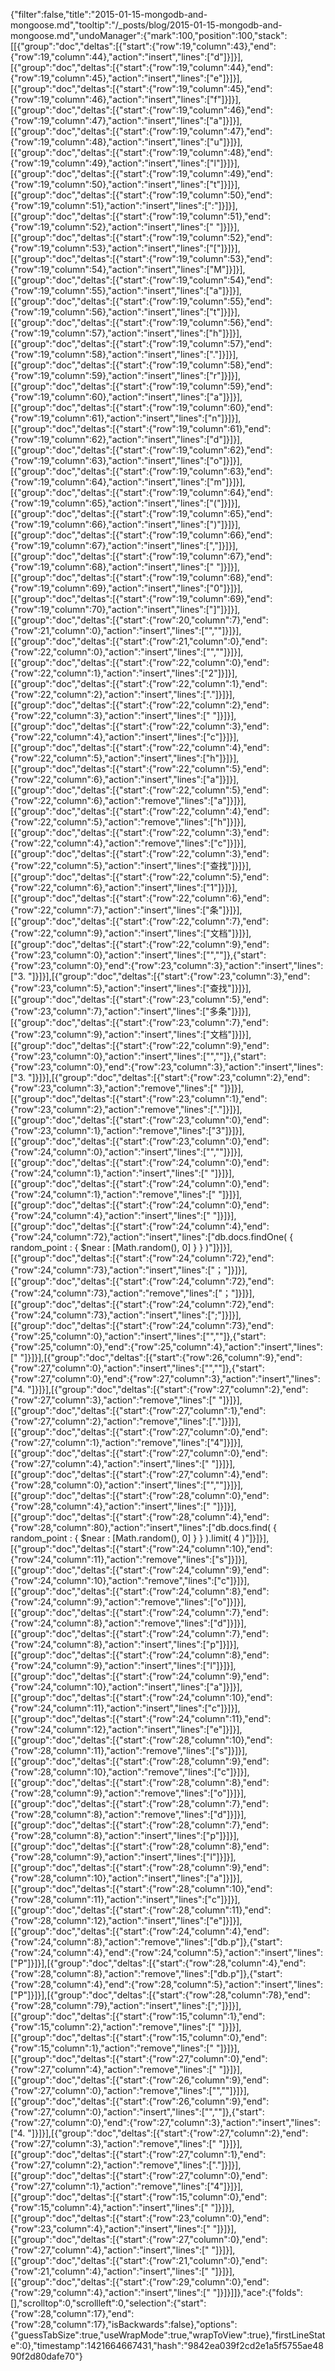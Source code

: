 {"filter":false,"title":"2015-01-15-mongodb-and-mongoose.md","tooltip":"/_posts/blog/2015-01-15-mongodb-and-mongoose.md","undoManager":{"mark":100,"position":100,"stack":[[{"group":"doc","deltas":[{"start":{"row":19,"column":43},"end":{"row":19,"column":44},"action":"insert","lines":["d"]}]}],[{"group":"doc","deltas":[{"start":{"row":19,"column":44},"end":{"row":19,"column":45},"action":"insert","lines":["e"]}]}],[{"group":"doc","deltas":[{"start":{"row":19,"column":45},"end":{"row":19,"column":46},"action":"insert","lines":["f"]}]}],[{"group":"doc","deltas":[{"start":{"row":19,"column":46},"end":{"row":19,"column":47},"action":"insert","lines":["a"]}]}],[{"group":"doc","deltas":[{"start":{"row":19,"column":47},"end":{"row":19,"column":48},"action":"insert","lines":["u"]}]}],[{"group":"doc","deltas":[{"start":{"row":19,"column":48},"end":{"row":19,"column":49},"action":"insert","lines":["l"]}]}],[{"group":"doc","deltas":[{"start":{"row":19,"column":49},"end":{"row":19,"column":50},"action":"insert","lines":["t"]}]}],[{"group":"doc","deltas":[{"start":{"row":19,"column":50},"end":{"row":19,"column":51},"action":"insert","lines":[":"]}]}],[{"group":"doc","deltas":[{"start":{"row":19,"column":51},"end":{"row":19,"column":52},"action":"insert","lines":[" "]}]}],[{"group":"doc","deltas":[{"start":{"row":19,"column":52},"end":{"row":19,"column":53},"action":"insert","lines":["["]}]}],[{"group":"doc","deltas":[{"start":{"row":19,"column":53},"end":{"row":19,"column":54},"action":"insert","lines":["M"]}]}],[{"group":"doc","deltas":[{"start":{"row":19,"column":54},"end":{"row":19,"column":55},"action":"insert","lines":["a"]}]}],[{"group":"doc","deltas":[{"start":{"row":19,"column":55},"end":{"row":19,"column":56},"action":"insert","lines":["t"]}]}],[{"group":"doc","deltas":[{"start":{"row":19,"column":56},"end":{"row":19,"column":57},"action":"insert","lines":["h"]}]}],[{"group":"doc","deltas":[{"start":{"row":19,"column":57},"end":{"row":19,"column":58},"action":"insert","lines":["."]}]}],[{"group":"doc","deltas":[{"start":{"row":19,"column":58},"end":{"row":19,"column":59},"action":"insert","lines":["r"]}]}],[{"group":"doc","deltas":[{"start":{"row":19,"column":59},"end":{"row":19,"column":60},"action":"insert","lines":["a"]}]}],[{"group":"doc","deltas":[{"start":{"row":19,"column":60},"end":{"row":19,"column":61},"action":"insert","lines":["n"]}]}],[{"group":"doc","deltas":[{"start":{"row":19,"column":61},"end":{"row":19,"column":62},"action":"insert","lines":["d"]}]}],[{"group":"doc","deltas":[{"start":{"row":19,"column":62},"end":{"row":19,"column":63},"action":"insert","lines":["o"]}]}],[{"group":"doc","deltas":[{"start":{"row":19,"column":63},"end":{"row":19,"column":64},"action":"insert","lines":["m"]}]}],[{"group":"doc","deltas":[{"start":{"row":19,"column":64},"end":{"row":19,"column":65},"action":"insert","lines":["("]}]}],[{"group":"doc","deltas":[{"start":{"row":19,"column":65},"end":{"row":19,"column":66},"action":"insert","lines":[")"]}]}],[{"group":"doc","deltas":[{"start":{"row":19,"column":66},"end":{"row":19,"column":67},"action":"insert","lines":[","]}]}],[{"group":"doc","deltas":[{"start":{"row":19,"column":67},"end":{"row":19,"column":68},"action":"insert","lines":[" "]}]}],[{"group":"doc","deltas":[{"start":{"row":19,"column":68},"end":{"row":19,"column":69},"action":"insert","lines":["0"]}]}],[{"group":"doc","deltas":[{"start":{"row":19,"column":69},"end":{"row":19,"column":70},"action":"insert","lines":["]"]}]}],[{"group":"doc","deltas":[{"start":{"row":20,"column":7},"end":{"row":21,"column":0},"action":"insert","lines":["",""]}]}],[{"group":"doc","deltas":[{"start":{"row":21,"column":0},"end":{"row":22,"column":0},"action":"insert","lines":["",""]}]}],[{"group":"doc","deltas":[{"start":{"row":22,"column":0},"end":{"row":22,"column":1},"action":"insert","lines":["2"]}]}],[{"group":"doc","deltas":[{"start":{"row":22,"column":1},"end":{"row":22,"column":2},"action":"insert","lines":["."]}]}],[{"group":"doc","deltas":[{"start":{"row":22,"column":2},"end":{"row":22,"column":3},"action":"insert","lines":[" "]}]}],[{"group":"doc","deltas":[{"start":{"row":22,"column":3},"end":{"row":22,"column":4},"action":"insert","lines":["c"]}]}],[{"group":"doc","deltas":[{"start":{"row":22,"column":4},"end":{"row":22,"column":5},"action":"insert","lines":["h"]}]}],[{"group":"doc","deltas":[{"start":{"row":22,"column":5},"end":{"row":22,"column":6},"action":"insert","lines":["a"]}]}],[{"group":"doc","deltas":[{"start":{"row":22,"column":5},"end":{"row":22,"column":6},"action":"remove","lines":["a"]}]}],[{"group":"doc","deltas":[{"start":{"row":22,"column":4},"end":{"row":22,"column":5},"action":"remove","lines":["h"]}]}],[{"group":"doc","deltas":[{"start":{"row":22,"column":3},"end":{"row":22,"column":4},"action":"remove","lines":["c"]}]}],[{"group":"doc","deltas":[{"start":{"row":22,"column":3},"end":{"row":22,"column":5},"action":"insert","lines":["查找"]}]}],[{"group":"doc","deltas":[{"start":{"row":22,"column":5},"end":{"row":22,"column":6},"action":"insert","lines":["1"]}]}],[{"group":"doc","deltas":[{"start":{"row":22,"column":6},"end":{"row":22,"column":7},"action":"insert","lines":["条"]}]}],[{"group":"doc","deltas":[{"start":{"row":22,"column":7},"end":{"row":22,"column":9},"action":"insert","lines":["文档"]}]}],[{"group":"doc","deltas":[{"start":{"row":22,"column":9},"end":{"row":23,"column":0},"action":"insert","lines":["",""]},{"start":{"row":23,"column":0},"end":{"row":23,"column":3},"action":"insert","lines":["3. "]}]}],[{"group":"doc","deltas":[{"start":{"row":23,"column":3},"end":{"row":23,"column":5},"action":"insert","lines":["查找"]}]}],[{"group":"doc","deltas":[{"start":{"row":23,"column":5},"end":{"row":23,"column":7},"action":"insert","lines":["多条"]}]}],[{"group":"doc","deltas":[{"start":{"row":23,"column":7},"end":{"row":23,"column":9},"action":"insert","lines":["文档"]}]}],[{"group":"doc","deltas":[{"start":{"row":22,"column":9},"end":{"row":23,"column":0},"action":"insert","lines":["",""]},{"start":{"row":23,"column":0},"end":{"row":23,"column":3},"action":"insert","lines":["3. "]}]}],[{"group":"doc","deltas":[{"start":{"row":23,"column":2},"end":{"row":23,"column":3},"action":"remove","lines":[" "]}]}],[{"group":"doc","deltas":[{"start":{"row":23,"column":1},"end":{"row":23,"column":2},"action":"remove","lines":["."]}]}],[{"group":"doc","deltas":[{"start":{"row":23,"column":0},"end":{"row":23,"column":1},"action":"remove","lines":["3"]}]}],[{"group":"doc","deltas":[{"start":{"row":23,"column":0},"end":{"row":24,"column":0},"action":"insert","lines":["",""]}]}],[{"group":"doc","deltas":[{"start":{"row":24,"column":0},"end":{"row":24,"column":1},"action":"insert","lines":[" "]}]}],[{"group":"doc","deltas":[{"start":{"row":24,"column":0},"end":{"row":24,"column":1},"action":"remove","lines":[" "]}]}],[{"group":"doc","deltas":[{"start":{"row":24,"column":0},"end":{"row":24,"column":4},"action":"insert","lines":["    "]}]}],[{"group":"doc","deltas":[{"start":{"row":24,"column":4},"end":{"row":24,"column":72},"action":"insert","lines":["db.docs.findOne( { random_point : { $near : [Math.random(), 0] } } )"]}]}],[{"group":"doc","deltas":[{"start":{"row":24,"column":72},"end":{"row":24,"column":73},"action":"insert","lines":["；"]}]}],[{"group":"doc","deltas":[{"start":{"row":24,"column":72},"end":{"row":24,"column":73},"action":"remove","lines":["；"]}]}],[{"group":"doc","deltas":[{"start":{"row":24,"column":72},"end":{"row":24,"column":73},"action":"insert","lines":[";"]}]}],[{"group":"doc","deltas":[{"start":{"row":24,"column":73},"end":{"row":25,"column":0},"action":"insert","lines":["",""]},{"start":{"row":25,"column":0},"end":{"row":25,"column":4},"action":"insert","lines":["    "]}]}],[{"group":"doc","deltas":[{"start":{"row":26,"column":9},"end":{"row":27,"column":0},"action":"insert","lines":["",""]},{"start":{"row":27,"column":0},"end":{"row":27,"column":3},"action":"insert","lines":["4. "]}]}],[{"group":"doc","deltas":[{"start":{"row":27,"column":2},"end":{"row":27,"column":3},"action":"remove","lines":[" "]}]}],[{"group":"doc","deltas":[{"start":{"row":27,"column":1},"end":{"row":27,"column":2},"action":"remove","lines":["."]}]}],[{"group":"doc","deltas":[{"start":{"row":27,"column":0},"end":{"row":27,"column":1},"action":"remove","lines":["4"]}]}],[{"group":"doc","deltas":[{"start":{"row":27,"column":0},"end":{"row":27,"column":4},"action":"insert","lines":["    "]}]}],[{"group":"doc","deltas":[{"start":{"row":27,"column":4},"end":{"row":28,"column":0},"action":"insert","lines":["",""]}]}],[{"group":"doc","deltas":[{"start":{"row":28,"column":0},"end":{"row":28,"column":4},"action":"insert","lines":["    "]}]}],[{"group":"doc","deltas":[{"start":{"row":28,"column":4},"end":{"row":28,"column":80},"action":"insert","lines":["db.docs.find( { random_point : { $near : [Math.random(), 0] } } ).limit( 4 )"]}]}],[{"group":"doc","deltas":[{"start":{"row":24,"column":10},"end":{"row":24,"column":11},"action":"remove","lines":["s"]}]}],[{"group":"doc","deltas":[{"start":{"row":24,"column":9},"end":{"row":24,"column":10},"action":"remove","lines":["c"]}]}],[{"group":"doc","deltas":[{"start":{"row":24,"column":8},"end":{"row":24,"column":9},"action":"remove","lines":["o"]}]}],[{"group":"doc","deltas":[{"start":{"row":24,"column":7},"end":{"row":24,"column":8},"action":"remove","lines":["d"]}]}],[{"group":"doc","deltas":[{"start":{"row":24,"column":7},"end":{"row":24,"column":8},"action":"insert","lines":["p"]}]}],[{"group":"doc","deltas":[{"start":{"row":24,"column":8},"end":{"row":24,"column":9},"action":"insert","lines":["l"]}]}],[{"group":"doc","deltas":[{"start":{"row":24,"column":9},"end":{"row":24,"column":10},"action":"insert","lines":["a"]}]}],[{"group":"doc","deltas":[{"start":{"row":24,"column":10},"end":{"row":24,"column":11},"action":"insert","lines":["c"]}]}],[{"group":"doc","deltas":[{"start":{"row":24,"column":11},"end":{"row":24,"column":12},"action":"insert","lines":["e"]}]}],[{"group":"doc","deltas":[{"start":{"row":28,"column":10},"end":{"row":28,"column":11},"action":"remove","lines":["s"]}]}],[{"group":"doc","deltas":[{"start":{"row":28,"column":9},"end":{"row":28,"column":10},"action":"remove","lines":["c"]}]}],[{"group":"doc","deltas":[{"start":{"row":28,"column":8},"end":{"row":28,"column":9},"action":"remove","lines":["o"]}]}],[{"group":"doc","deltas":[{"start":{"row":28,"column":7},"end":{"row":28,"column":8},"action":"remove","lines":["d"]}]}],[{"group":"doc","deltas":[{"start":{"row":28,"column":7},"end":{"row":28,"column":8},"action":"insert","lines":["p"]}]}],[{"group":"doc","deltas":[{"start":{"row":28,"column":8},"end":{"row":28,"column":9},"action":"insert","lines":["l"]}]}],[{"group":"doc","deltas":[{"start":{"row":28,"column":9},"end":{"row":28,"column":10},"action":"insert","lines":["a"]}]}],[{"group":"doc","deltas":[{"start":{"row":28,"column":10},"end":{"row":28,"column":11},"action":"insert","lines":["c"]}]}],[{"group":"doc","deltas":[{"start":{"row":28,"column":11},"end":{"row":28,"column":12},"action":"insert","lines":["e"]}]}],[{"group":"doc","deltas":[{"start":{"row":24,"column":4},"end":{"row":24,"column":8},"action":"remove","lines":["db.p"]},{"start":{"row":24,"column":4},"end":{"row":24,"column":5},"action":"insert","lines":["P"]}]}],[{"group":"doc","deltas":[{"start":{"row":28,"column":4},"end":{"row":28,"column":8},"action":"remove","lines":["db.p"]},{"start":{"row":28,"column":4},"end":{"row":28,"column":5},"action":"insert","lines":["P"]}]}],[{"group":"doc","deltas":[{"start":{"row":28,"column":78},"end":{"row":28,"column":79},"action":"insert","lines":[";"]}]}],[{"group":"doc","deltas":[{"start":{"row":15,"column":1},"end":{"row":15,"column":2},"action":"remove","lines":[" "]}]}],[{"group":"doc","deltas":[{"start":{"row":15,"column":0},"end":{"row":15,"column":1},"action":"remove","lines":[" "]}]}],[{"group":"doc","deltas":[{"start":{"row":27,"column":0},"end":{"row":27,"column":4},"action":"remove","lines":["    "]}]}],[{"group":"doc","deltas":[{"start":{"row":26,"column":9},"end":{"row":27,"column":0},"action":"remove","lines":["",""]}]}],[{"group":"doc","deltas":[{"start":{"row":26,"column":9},"end":{"row":27,"column":0},"action":"insert","lines":["",""]},{"start":{"row":27,"column":0},"end":{"row":27,"column":3},"action":"insert","lines":["4. "]}]}],[{"group":"doc","deltas":[{"start":{"row":27,"column":2},"end":{"row":27,"column":3},"action":"remove","lines":[" "]}]}],[{"group":"doc","deltas":[{"start":{"row":27,"column":1},"end":{"row":27,"column":2},"action":"remove","lines":["."]}]}],[{"group":"doc","deltas":[{"start":{"row":27,"column":0},"end":{"row":27,"column":1},"action":"remove","lines":["4"]}]}],[{"group":"doc","deltas":[{"start":{"row":15,"column":0},"end":{"row":15,"column":4},"action":"insert","lines":["    "]}]}],[{"group":"doc","deltas":[{"start":{"row":23,"column":0},"end":{"row":23,"column":4},"action":"insert","lines":["    "]}]}],[{"group":"doc","deltas":[{"start":{"row":27,"column":0},"end":{"row":27,"column":4},"action":"insert","lines":["    "]}]}],[{"group":"doc","deltas":[{"start":{"row":21,"column":0},"end":{"row":21,"column":4},"action":"insert","lines":["    "]}]}],[{"group":"doc","deltas":[{"start":{"row":29,"column":0},"end":{"row":29,"column":4},"action":"insert","lines":["    "]}]}]]},"ace":{"folds":[],"scrolltop":0,"scrollleft":0,"selection":{"start":{"row":28,"column":17},"end":{"row":28,"column":17},"isBackwards":false},"options":{"guessTabSize":true,"useWrapMode":true,"wrapToView":true},"firstLineState":0},"timestamp":1421664667431,"hash":"9842ea039f2cd2e1a5f5755ae4890f2d80dafe70"}